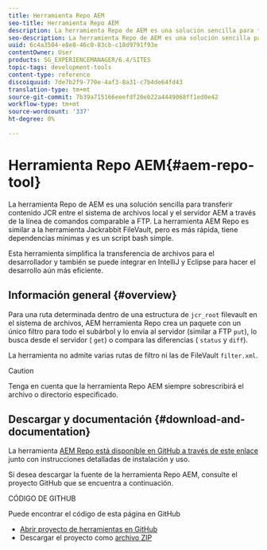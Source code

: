 ```yaml
---
title: Herramienta Repo AEM
seo-title: Herramienta Repo AEM
description: La herramienta Repo de AEM es una solución sencilla para transferir contenido JCR entre el sistema de archivos local y el servidor AEM a través de la línea de comandos comparable a FTP. La herramienta AEM Repo es similar a la herramienta Jackrabbit FileVault, pero es más rápida, tiene dependencias mínimas y es un script bash simple.
seo-description: La herramienta Repo de AEM es una solución sencilla para transferir contenido JCR entre el sistema de archivos local y el servidor AEM a través de la línea de comandos comparable a FTP. La herramienta AEM Repo es similar a la herramienta Jackrabbit FileVault, pero es más rápida, tiene dependencias mínimas y es un script bash simple.
uuid: 6c4a3504-e8e8-46c0-83cb-c18d9791f93e
contentOwner: User
products: SG_EXPERIENCEMANAGER/6.4/SITES
topic-tags: development-tools
content-type: reference
discoiquuid: 7de7b2f9-770e-4af3-8a31-c7b4de64fd43
translation-type: tm+mt
source-git-commit: 7b39a715166eeefdf20eb22a4449068ff1ed0e42
workflow-type: tm+mt
source-wordcount: '337'
ht-degree: 0%

---
```



# Herramienta Repo AEM{#aem-repo-tool}

La herramienta Repo de AEM es una solución sencilla para transferir contenido JCR entre el sistema de archivos local y el servidor AEM a través de la línea de comandos comparable a FTP. La herramienta AEM Repo es similar a la herramienta [](/help/sites-developing/ht-vlttool.md)Jackrabbit FileVault, pero es más rápida, tiene dependencias mínimas y es un script bash simple.

Esta herramienta simplifica la transferencia de archivos para el desarrollador y también se puede integrar en IntelliJ y Eclipse para hacer el desarrollo aún más eficiente.

## Información general {#overview}

Para una ruta determinada dentro de una estructura de `jcr_root` filevault en el sistema de archivos, AEM herramienta Repo crea un paquete con un único filtro para todo el subárbol y lo envía al servidor (similar a FTP `put`), lo busca desde el servidor ( `get`) o compara las diferencias ( `status` y `diff`).

La herramienta no admite varias rutas de filtro ni las de FileVault `filter.xml`.

>[!CAUTION]
>
>Tenga en cuenta que la herramienta Repo AEM siempre sobrescribirá el archivo o directorio especificado.

## Descargar y documentación {#download-and-documentation}

La herramienta [AEM Repo está disponible en GitHub a través de este enlace](https://github.com/Adobe-Marketing-Cloud/tools/tree/master/repo) junto con instrucciones detalladas de instalación y uso.

Si desea descargar la fuente de la herramienta Repo AEM, consulte el proyecto GitHub que se encuentra a continuación.

CÓDIGO DE GITHUB

Puede encontrar el código de esta página en GitHub

* [Abrir proyecto de herramientas en GitHub](https://github.com/Adobe-Marketing-Cloud/tools)
* Descargar el proyecto como [archivo ZIP](https://github.com/Adobe-Marketing-Cloud/tools/archive/master.zip)

